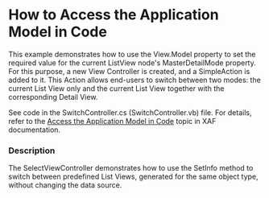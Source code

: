 # How to Access the Application Model in Code


<p>This example demonstrates how to use the View.Model property to set the required value for the current ListView node's MasterDetailMode property. For this purpose, a new View Controller is created, and a SimpleAction is added to it. This Action allows end-users to switch between two modes: the current List View only and the current List View together with the corresponding Detail View.</p>
<p>See code in the SwitchController.cs (SwitchController.vb) file. For details, refer to the <a href="http://documentation.devexpress.com/#Xaf/CustomDocument2810">Access the Application Model in Code</a> topic in XAF documentation.</p>


<h3>Description</h3>

<p>The SelectViewController demonstrates how to use the SetInfo method to switch between predefined List Views, generated for the same object type, without changing the data source.</p>

<br/>


